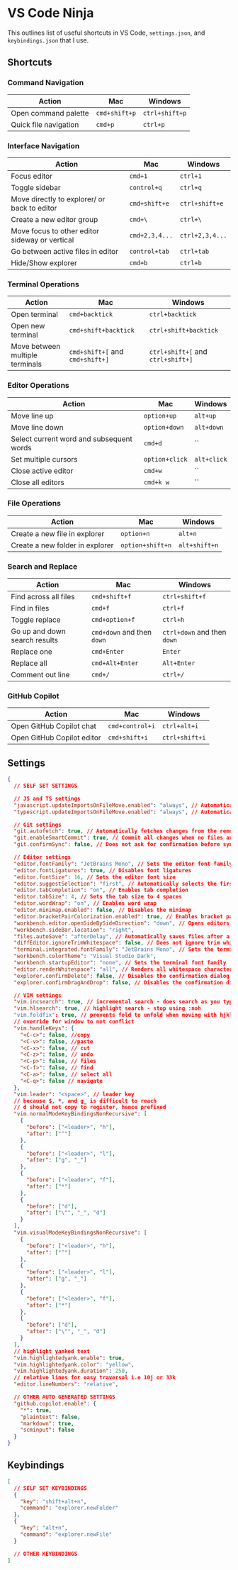 # VS Code Ninja

This outlines list of useful shortcuts in VS Code, `settings.json`, and `keybindings.json` that I use.

## Shortcuts

### Command Navigation

| Action                | Mac           | Windows        |
| --------------------- | ------------- | -------------- |
| Open command palette  | `cmd+shift+p` | `ctrl+shift+p` |
| Quick file navigation | `cmd+p`       | `ctrl+p`       |

### Interface Navigation

| Action                                         | Mac            | Windows         |
| ---------------------------------------------- | -------------- | --------------- |
| Focus editor                                   | `cmd+1`        | `ctrl+1`        |
| Toggle sidebar                                 | `control+q`    | `ctrl+q`        |
| Move directly to explorer/ or back to editor   | `cmd+shift+e`  | `ctrl+shift+e`  |
| Create a new editor group                      | `cmd+\`        | `ctrl+\`        |
| Move focus to other editor sideway or vertical | `cmd+2,3,4...` | `ctrl+2,3,4...` |
| Go between active files in editor              | `control+tab`  | `ctrl+tab`      |
| Hide/Show explorer							 | `cmd+b`        | `ctrl+b`        |

### Terminal Operations

| Action                          | Mac                             | Windows                           |
| ------------------------------- | ------------------------------- | --------------------------------- |
| Open terminal                   | `cmd+backtick`                  | `ctrl+backtick`                   |
| Open new terminal               | `cmd+shift+backtick`            | `ctrl+shift+backtick`             |
| Move between multiple terminals | `cmd+shift+[` and `cmd+shift+]` | `ctrl+shift+[` and `ctrl+shift+]` |

### Editor Operations

| Action                                   | Mac            | Windows     |
| ---------------------------------------- | -------------- | ----------- |
| Move line up                             | `option+up`    | `alt+up`    |
| Move line down                           | `option+down`  | `alt+down`  |
| Select current word and subsequent words | `cmd+d`        | ``          |
| Set multiple cursors                     | `option+click` | `alt+click` |
| Close active editor                      | `cmd+w`        | ``          |
| Close all editors                        | `cmd+k w`      | ``          |

### File Operations

| Action                          | Mac              | Windows       |
| ------------------------------- | ---------------- | ------------- |
| Create a new file in explorer   | `option+n`       | `alt+n`       |
| Create a new folder in explorer | `option+shift+n` | `alt+shift+n` |

### Search and Replace

| Action                        | Mac                        | Windows                     |
| ----------------------------- | -------------------------- | --------------------------- |
| Find across all files         | `cmd+shift+f`              | `ctrl+shift+f`              |
| Find in files                 | `cmd+f`                    | `ctrl+f`                    |
| Toggle replace                | `cmd+option+f`             | `ctrl+h`                    |
| Go up and down search results | `cmd+down` and then `down` | `ctrl+down` and then `down` |
| Replace one                   | `cmd+Enter`                | `Enter`                     |
| Replace all                   | `cmd+Alt+Enter`            | `Alt+Enter`                 |
| Comment out line              | `cmd+/`                    | `ctrl+/`                    |

### GitHub Copilot

| Action                     | Mac             | Windows        |
| -------------------------- | --------------- | -------------- |
| Open GitHub Copilot chat   | `cmd+control+i` | `ctrl+alt+i`   |
| Open GitHub Copilot editor | `cmd+shift+i`   | `ctrl+shift+i` |

## Settings

```json
{
  // SELF SET SETTINGS

  // JS and TS settings
  "javascript.updateImportsOnFileMove.enabled": "always", // Automatically updates imports when JavaScript files are moved
  "typescript.updateImportsOnFileMove.enabled": "always", // Automatically updates imports when TypeScript files are moved

  // Git settings
  "git.autofetch": true, // Automatically fetches changes from the remote repository
  "git.enableSmartCommit": true, // Commit all changes when no files are added/staged for commit
  "git.confirmSync": false, // Does not ask for confirmation before syncing changes

  // Editor settings
  "editor.fontFamily": "JetBrains Mono", // Sets the editor font family
  "editor.fontLigatures": true, // Disables font ligatures
  "editor.fontSize": 16, // Sets the editor font size
  "editor.suggestSelection": "first", // Automatically selects the first suggestion when pressing Tab
  "editor.tabCompletion": "on", // Enables tab completion
  "editor.tabSize": 4, // Sets the tab size to 4 spaces
  "editor.wordWrap": "on", // Enables word wrap
  "editor.minimap.enabled": false, // Disables the minimap
  "editor.bracketPairColorization.enabled": true, // Enables bracket pair colorization
  "workbench.editor.openSideBySideDirection": "down", // Opens editors side by side in a downward direction
  "workbench.sideBar.location": "right",
  "files.autoSave": "afterDelay", // Automatically saves files after a delay
  "diffEditor.ignoreTrimWhitespace": false, // Does not ignore trim whitespace in the diff editor
  "terminal.integrated.fontFamily": "JetBrains Mono", // Sets the terminal font family
  "workbench.colorTheme": "Visual Studio Dark",
  "workbench.startupEditor": "none", // Sets the terminal font family
  "editor.renderWhitespace": "all", // Renders all whitespace characters in the editor with dots and dashes
  "explorer.confirmDelete": false, // Disables the confirmation dialog when deleting files
  "explorer.confirmDragAndDrop": false, // Disables the confirmation dialog when deleting files

  // VIM settings
  "vim.incsearch": true, // incremental search - does search as you type
  "vim.hlsearch": true, // highlight search - stop using :noh
  "vim.foldfix": true, // prevents fold to unfold when moving with hjkl
  // override for window to not conflict
  "vim.handleKeys": {
    "<C-c>": false, //copy
    "<C-v>": false, //paste
    "<C-x>": false, // cut
    "<C-z>": false, // undo
    "<C-p>": false, // files
    "<C-f>": false, // find
    "<C-a>": false, // select all
    "<C-q>": false // navigate
  },
  "vim.leader": "<space>", // leader key
  // because $, *, and g_ is difficult to reach 
  // d should not copy to register, hence prefixed
  "vim.normalModeKeyBindingsNonRecursive": [
    {
      "before": ["<leader>", "h"],
      "after": ["^"]
    },
    {
      "before": ["<leader>", "l"],
      "after": ["g", "_"]
    },
    {
      "before": ["<leader>", "f"],
      "after": ["*"]
    },
    {
      "before": ["d"],
      "after": ["\"", "_", "d"]
    }
  ],
  "vim.visualModeKeyBindingsNonRecursive": [
    {
      "before": ["<leader>", "h"],
      "after": ["^"]
    },
    {
      "before": ["<leader>", "l"],
      "after": ["g", "_"]
    },
    {
      "before": ["<leader>", "f"],
      "after": ["*"]
    },
    {
      "before": ["d"],
      "after": ["\"", "_", "d"]
    }
  ],
  // highlight yanked text
  "vim.highlightedyank.enable": true,
  "vim.highlightedyank.color": "yellow",
  "vim.highlightedyank.duration": 250,
  // relative lines for easy traversal i.e 10j or 33k
  "editor.lineNumbers": "relative",

  // OTHER AUTO GENERATED SETTINGS
  "github.copilot.enable": {
    "*": true,
    "plaintext": false,
    "markdown": true,
    "scminput": false
  }
}
```

## Keybindings

```json
[
  // SELF SET KEYBINDINGS
  {
    "key": "shift+alt+n",
    "command": "explorer.newFolder"
  },
  {
    "key": "alt+n",
    "command": "explorer.newFile"
  }

  // OTHER KEYBINDINGS
]
```
